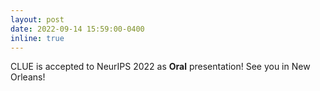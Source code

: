 ```yaml
---
layout: post
date: 2022-09-14 15:59:00-0400
inline: true
---
```


CLUE is accepted to NeurIPS 2022 as **Oral** presentation! See you in New Orleans!
